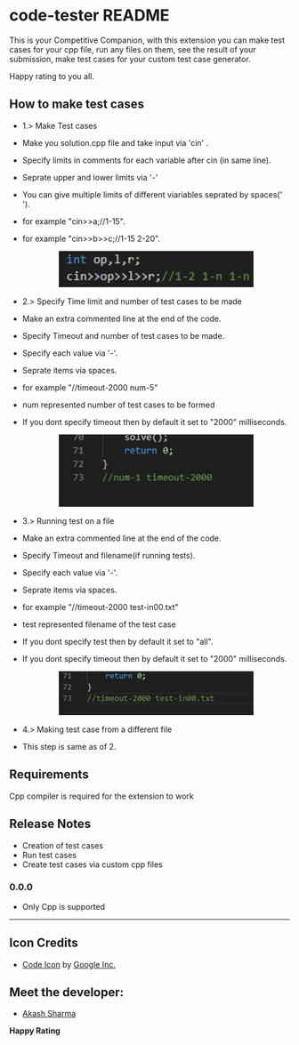 # code-tester README
This is your Competitive Companion, with this extension you can make test cases for your cpp file, run any files on them, see the result of your submission, make test cases for your custom test case generator.

Happy rating to you all.

## How to make test cases

* 1.> Make Test cases

- Make you solution.cpp file and take input via 'cin' .
- Specify limits in comments for each variable after cin (in same line).
- Seprate upper and lower limits via '-'
- You can give multiple limits of different viariables seprated by spaces(' ').
- for example "cin>>a;//1-15".
- for example "cin>>b>>c;//1-15 2-20".

    <p align="center">
    <img src="images\Screenshot (513).png" width="350" title="Defining limits">
    </p>

* 2.> Specify Time limit and number of test cases to be made

- Make an extra commented line at the end of the code. 
- Specify Timeout and  number of test cases to be made.
- Specify each value via '-'.
- Seprate items via spaces.
- for example "//timeout-2000 num-5"
- num represented number of test cases to be formed
- If you dont specify timeout then by default it set to "2000" milliseconds.

    <p align="center">
    <img src="images\Screenshot (515).png" width="350" title="Defining limits">
    </p>


* 3.> Running test on a file

- Make an extra commented line at the end of the code. 
- Specify Timeout and filename(if running tests).
- Specify each value via '-'.
- Seprate items via spaces.
- for example "//timeout-2000 test-in00.txt"
- test represented filename of the test case
- If you dont specify test then by default it set to "all".
- If you dont specify timeout then by default it set to "2000" milliseconds.

    <p align="center">
    <img src="images\Screenshot (517).png" width="350" title="Defining limits">
    </p>



* 4.> Making test case from a different file

- This step is same as of 2.


## Requirements

Cpp compiler is required for the extension to work

## Release Notes

* Creation of test cases
* Run test cases
* Create test cases via custom cpp files

### 0.0.0

* Only Cpp is supported

-----------------------------------------------------------------------------------------------------------
## Icon Credits
* <a href="https://iconscout.com/icons/code" target="_blank">Code Icon</a> by <a href="https://iconscout.com/contributors/google-inc" target="_blank">Google Inc.</a>

## Meet the developer:
* [Akash Sharma](https://github.com/Akash-Sharma1/akash-sharma1.github.io)

**Happy Rating**
